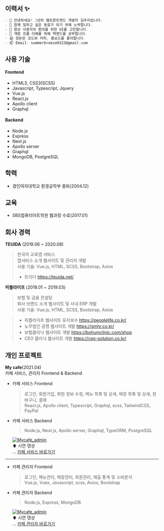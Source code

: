 ## 이력서 ✨ 


``` C
- 🌱 안녕하세요! 2년차 웹프론트엔드 개발자 김주리입니다.
- 👯 함께 일하고 싶은 동료가 되기 위해 노력합니다.
- 🤔 항상 사용자의 편의를 위한 UI를 고민합니다.
- 📖 개발 흐름 이해를 위해 백엔드를 공부합니다.
- 😄 정돈된 코드와 커피, 롱보드를 좋아합니다.
- 📫 Email: summerbreeze0323@gmail.com
```

## 사용 기술
#### Frontend
  - HTML5, CSS3(SCSS)
  - Javascript, Typescript, Jquery
  - Vue.js
  - React.js
  - Apollo client
  - Graphql

#### Backend
  - Node.js
  - Express
  - Next.js
  - Apollo server
  - Graphql
  - MongoDB, PostgreSQL  


## 학력
  - 경인여자대학교 환경공학부 중퇴(2004.12)  


## 교육
  - SBS컴퓨터아트학원 웹과정 수료(2017.01)  


## 회사 경력
  **TEUIDA** (2019.06 ~ 2020.08)
  > 한국어 교육앱 서비스  
  > 앱서비스 소개 웹사이트 및 관리자 개발  
  > 사용 기술: Vue.js, HTML, SCSS, Bootstrap, Axios  
  > - 트이다 https://teuida.net/

  **피플라이프** (2018.01 ~ 2019.03)
  > 보험 및 금융 컨설팅  
  > 회사 브랜드 소개 웹사이트 및 사내 ERP 개발  
  > 사용 기술: Vue.js, HTML, SCSS, Bootstrap, Axios  
  
  > - 피플라이프 웹사이트 유지보수  https://peoplelife.co.kr/
  > - 노무법인 공명 웹사이트 개발 https://gmhr.co.kr/
  > - 보험클리닉 웹사이트 개발 https://bohumclinic.com/shop
  > - CEO 클리닉 웹사이트 개발 https://ceo-solution.co.kr/
  


## 개인 프로젝트
  **My cafe**(2021.04)  
  카페 서비스, 관리자 Frontend & Backend  
  
  - 카페 서비스 Frontend
    > 로그인, 회원가입, 회원 정보 수정, 메뉴 목록 및 상세, 매장 목록 및 상세, 장바구니, 결제  
    > React.js, Apollo client, Typescript, Graphql, scss, TailwindCSS, PayPal  

    
  - 카페 서비스 Backend
    > Node.js, Nest.js, Apollo server, Graphql, TypeORM, PostgreSQL 
  
    [![Mycafe_admin](https://my-cafe.s3.ap-northeast-2.amazonaws.com/gifs/mycafe_service_img.png)](https://youtu.be/qODjvR2ixog)  
    ⬆️ 시연 영상  
    ...
    [카페 서비스 바로가기](https://6098ca1ab28fdf0007f02b99--jolly-ritchie-7f6121.netlify.app)

---
    
  - 카페 관리자 Frontend
    > 로그인, 메뉴관리, 매장관리, 회원관리, 매출 통계 및 소비분석  
    > Vue.js, Vuex, Javascript, scss, Axios, Bootstrap  
  
    
  - 카페 관리자 Backend
    > Node.js, Express, MongoDB  
    
    
    
    
    [![Mycafe_admin](https://my-cafe.s3.ap-northeast-2.amazonaws.com/gifs/mycafe_admin_image.png)](https://youtu.be/BMpCPa2kx6s)  
    ⬆️ 시연 영상  
    ...
    [카페 관리자 바로가기](https://6098d08a5242bd0008bb4730--pensive-roentgen-8770e3.netlify.app)




